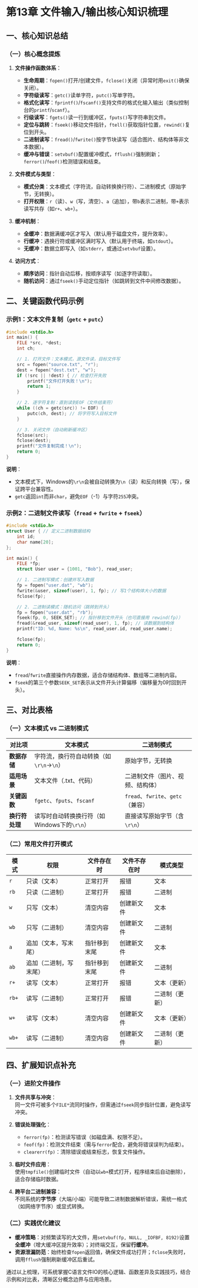 # 第13章 文件输入/输出核心知识梳理  


## 一、核心知识总结  
### （一）核心概念提炼  
1. **文件操作函数体系**：  
   - **生命周期**：`fopen()`打开/创建文件，`fclose()`关闭（异常时用`exit()`确保关闭）。  
   - **字符级读写**：`getc()`读单字符，`putc()`写单字符。  
   - **格式化读写**：`fprintf()`/`fscanf()`支持文件的格式化输入输出（类似控制台的`printf`/`scanf`）。  
   - **行级读写**：`fgets()`读一行到缓冲区，`fputs()`写字符串到文件。  
   - **定位与跳转**：`fseek()`移动文件指针，`ftell()`获取指针位置，`rewind()`复位到开头。  
   - **二进制读写**：`fread()`/`fwrite()`按字节块读写（适合图片、结构体等非文本数据）。  
   - **缓冲与错误**：`setvbuf()`配置缓冲模式，`fflush()`强制刷新；`ferror()`/`feof()`检测错误和结束。  

2. **文件模式与类型**：  
   - **模式分类**：文本模式（字符流，自动转换换行符）、二进制模式（原始字节，无转换）。  
   - **打开权限**：`r`（读）、`w`（写，清空）、`a`（追加），带`b`表示二进制，带`+`表示读写共存（如`r+`、`wb+`）。  

3. **缓冲机制**：  
   - **全缓冲**：数据满缓冲区才写入（默认用于磁盘文件，提升效率）。  
   - **行缓冲**：遇换行符或缓冲区满时写入（默认用于终端，如`stdout`）。  
   - **无缓冲**：数据立即写入（如`stderr`，或通过`setvbuf`设置）。  

4. **访问方式**：  
   - **顺序访问**：指针自动后移，按顺序读写（如逐字符读取）。  
   - **随机访问**：通过`fseek()`手动定位指针（如跳转到文件中间修改数据）。  


## 二、关键函数代码示例  
### 示例1：文本文件复制（`getc` + `putc`）  
```c
#include <stdio.h>
int main() {
    FILE *src, *dest;
    int ch;

    // 1. 打开文件：文本模式，源文件读，目标文件写
    src = fopen("source.txt", "r");  
    dest = fopen("dest.txt", "w");  
    if (!src || !dest) { // 检查打开失败
        printf("文件打开失败！\n");
        return 1;
    }

    // 2. 逐字符复制：直到读到EOF（文件结束符）
    while ((ch = getc(src)) != EOF) {  
        putc(ch, dest); // 将字符写入目标文件
    }

    // 3. 关闭文件（自动刷新缓冲区）
    fclose(src); 
    fclose(dest); 
    printf("文件复制完成！\n");
    return 0;
}
```  
**说明**：  
- 文本模式下，Windows的`\r\n`会被自动转换为`\n`（读）和反向转换（写），保证跨平台兼容性。  
- `getc`返回`int`而非`char`，避免`EOF`（-1）与字符`255`冲突。  


### 示例2：二进制文件读写（`fread` + `fwrite` + `fseek`）  
```c
#include <stdio.h>
struct User { // 定义二进制数据结构
    int id;
    char name[20];
};

int main() {
    FILE *fp;
    struct User user = {1001, "Bob"}, read_user;

    // 1. 二进制写模式：创建并写入数据
    fp = fopen("user.dat", "wb"); 
    fwrite(&user, sizeof(user), 1, fp); // 写1个结构体大小的数据
    fclose(fp);

    // 2. 二进制读模式：随机访问（跳转到开头）
    fp = fopen("user.dat", "rb"); 
    fseek(fp, 0, SEEK_SET); // 指针移到文件开头（也可直接用 rewind(fp)）
    fread(&read_user, sizeof(read_user), 1, fp); // 读数据到结构体
    printf("ID: %d, Name: %s\n", read_user.id, read_user.name);

    fclose(fp);
    return 0;
}
```  
**说明**：  
- `fread`/`fwrite`直接操作内存数据，适合存储结构体、数组等二进制内容。  
- `fseek`的第三个参数`SEEK_SET`表示从文件开头计算偏移（偏移量为0时回到开头）。  


## 三、对比表格  
### （一）文本模式 vs 二进制模式  
| **对比项**       | 文本模式                          | 二进制模式                        |
|------------------|-----------------------------------|-----------------------------------|
| **数据存储**     | 字符流，换行符自动转换（如`\r\n`→`\n`） | 原始字节，无转换                  |
| **适用场景**     | 文本文件（.txt、代码）            | 二进制文件（图片、视频、结构体）  |
| **关键函数**     | `fgetc`、`fputs`、`fscanf`        | `fread`、`fwrite`、`getc`（兼容） |
| **换行符处理**   | 读写时自动转换换行符（如Windows下的`\r\n`） | 直接读写原始字节（含`\r\n`）      |  


### （二）常用文件打开模式  
| **模式** | **权限**          | **文件存在时**   | **文件不存在时** | **模式类型** |
|----------|-------------------|------------------|------------------|--------------|
| `r`      | 只读（文本）      | 正常打开         | 报错             | 文本         |
| `rb`     | 只读（二进制）    | 正常打开         | 报错             | 二进制       |
| `w`      | 只写（文本）      | 清空内容         | 创建新文件       | 文本         |
| `wb`     | 只写（二进制）    | 清空内容         | 创建新文件       | 二进制       |
| `a`      | 追加（文本，写末尾） | 指针移到末尾     | 创建新文件       | 文本         |
| `ab`     | 追加（二进制，写末尾） | 指针移到末尾     | 创建新文件       | 二进制       |
| `r+`     | 读写（文本）      | 正常打开         | 报错             | 文本（更新） |
| `rb+`    | 读写（二进制）    | 正常打开         | 报错             | 二进制（更新）|
| `w+`     | 读写（文本）      | 清空内容         | 创建新文件       | 文本（更新） |
| `wb+`    | 读写（二进制）    | 清空内容         | 创建新文件       | 二进制（更新）|  


## 四、扩展知识点补充  
### （一）进阶文件操作  
1. **文件共享与冲突**：  
   同一文件可被多个`FILE*`流同时操作，但需通过`fseek`同步指针位置，避免读写冲突。  

2. **错误处理强化**：  
   - `ferror(fp)`：检测读写错误（如磁盘满、权限不足）。  
   - `feof(fp)`：检测文件结束（需与`ferror`配合，避免将错误误判为结束）。  
   - `clearerr(fp)`：清除错误或结束标志，恢复文件操作。  

3. **临时文件应用**：  
   使用`tmpfile()`创建临时文件（自动以`wb+`模式打开，程序结束后自动删除），适合存储临时数据。  

4. **跨平台二进制兼容**：  
   不同系统的**字节序**（大端/小端）可能导致二进制数据解析错误，需统一格式（如网络字节序）或显式转换。  


### （二）实践优化建议  
- **缓冲策略**：对频繁读写的大文件，用`setvbuf(fp, NULL, _IOFBF, 8192)`设置**全缓冲**（增大缓冲区提升效率）；对终端交互，保留**行缓冲**。  
- **资源泄漏防范**：始终检查`fopen`返回值，确保文件成功打开；`fclose`失败时，调用`fflush`强制刷新缓冲区后重试。  


通过以上梳理，可系统掌握C语言文件IO的核心逻辑、函数差异及实践技巧，结合示例和对比表，清晰区分概念边界与应用场景。